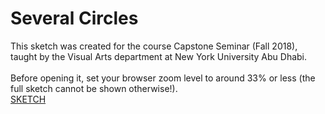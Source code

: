 # Several Circles

This sketch was created for the course Capstone Seminar (Fall 2018), taught by the Visual Arts department at New York University Abu Dhabi.<br>
<br>
Before opening it, set your browser zoom level to around 33% or less (the full sketch cannot be shown otherwise!).<br>
[SKETCH](sketch-online/index.html)
